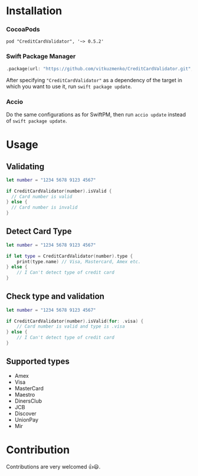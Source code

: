 
# Installation

### CocoaPods

```
pod "CreditCardValidator", '~> 0.5.2'
```

### Swift Package Manager

```swift
.package(url: "https://github.com/vitkuzmenko/CreditCardValidator.git", from: "0.5.2")
```

After specifying `"CreditCardValidator"` as a dependency of the target in which you want to use it, run `swift package update`.

### Accio

Do the same configurations as for SwiftPM, then run `accio update` instead of `swift package update`.

# Usage
## Validating

```Swift
let number = "1234 5678 9123 4567"
   
if CreditCardValidator(number).isValid {
  // Card number is valid
} else {
  // Card number is invalid
}

```

## Detect Card Type

```Swift
let number = "1234 5678 9123 4567"
   
if let type = CreditCardValidator(number).type {
    print(type.name) // Visa, Mastercard, Amex etc.
} else {
    // I Can't detect type of credit card
}

```
## Check type and validation

```Swift
let number = "1234 5678 9123 4567"
   
if CreditCardValidator(number).isValid(for: .visa) {
    // Card number is valid and type is .visa
} else {
    // I Can't detect type of credit card
}

```

## Supported types
* Amex
* Visa
* MasterCard
* Maestro
* DinersClub
* JCB
* Discover
* UnionPay
* Mir

# Contribution
Contributions are very welcomed 👍😃.
